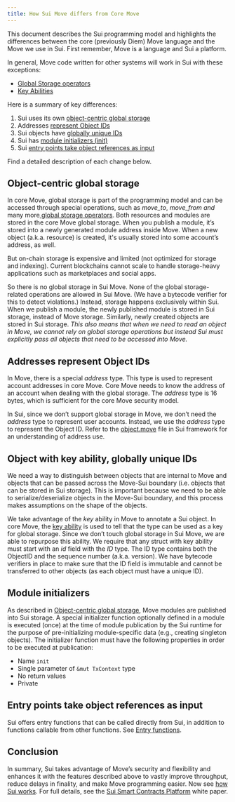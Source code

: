 ```yaml
---
title: How Sui Move differs from Core Move
---
```


This document describes the Sui programming model and highlights the differences between the core (previously Diem) Move language and the Move we use in Sui. First remember, Move is a language and Sui a platform.

In general, Move code written for other systems will work in Sui with these exceptions:

* [Global Storage operators](https://move-language.github.io/move/global-storage-operators.html)
* [Key Abilities](https://github.com/move-language/move/blob/main/language/documentation/book/src/abilities.md#key)

Here is a summary of key differences:

1. Sui uses its own [object-centric global storage](#object-centric-global-storage)
2. Addresses [represent Object IDs](#addresses-represent-object-ids)
3. Sui objects have [globally unique IDs](#object-with-key-ability-globally-unique-ids)
4. Sui has [module initializers (init)](#module-initializers)
5. Sui [entry points take object references as input](#entry-points-take-object-references-as-input)

Find a detailed description of each change below.

## Object-centric global storage

In core Move, global storage is part of the programming model and can be accessed through special operations, such as _move_to_, _move_from and_ many more[ global storage operators](https://move-language.github.io/move/global-storage-operators.html). Both resources and modules are stored in the core Move global storage. When you publish a module, it’s stored into a newly generated module address inside Move. When a new object (a.k.a. resource) is created, it's usually stored into some account’s address, as well.

But on-chain storage is expensive and limited (not optimized for storage and indexing). Current blockchains cannot scale to handle storage-heavy applications such as marketplaces and social apps.

So there is no global storage in Sui Move. None of the global storage-related operations are allowed in Sui Move. (We have a bytecode verifier for this to detect violations.) Instead, storage happens exclusively within Sui. When we publish a module, the newly published module is stored in Sui storage, instead of Move storage. Similarly, newly created objects are stored in Sui storage. _This also means that when we need to read an object in Move, we cannot rely on global storage operations but instead Sui must explicitly pass all objects that need to be accessed into Move._

## Addresses represent Object IDs

In Move, there is a special _address_ type. This type is used to represent account addresses in core Move. Core Move needs to know the address of an account when dealing with the global storage. The _address_ type is 16 bytes, which is sufficient for the core Move security model.

In Sui, since we don’t support global storage in Move, we don’t need the _address_ type to represent user accounts. Instead, we use the _address_ type to represent the Object ID. Refer to the [object.move](https://github.com/MystenLabs/sui/blob/main/crates/sui-framework/sources/object.move) file in Sui framework for an understanding of address use.

## Object with key ability, globally unique IDs

We need a way to distinguish between objects that are internal to Move and objects that can be passed across the Move-Sui boundary (i.e. objects that can be stored in Sui storage). This is important because we need to be able to serialize/deserialize objects in the Move-Sui boundary, and this process makes assumptions on the shape of the objects.

We take advantage of the _key_ ability in Move to annotate a Sui object. In core Move, the [key ability](https://github.com/move-language/move/blob/main/language/documentation/book/src/abilities.md#key) is used to tell that the type can be used as a key for global storage. Since we don’t touch global storage in Sui Move, we are able to repurpose this ability. We require that any struct with key ability must start with an _id_ field with the _ID_ type. The ID type contains both the ObjectID and the sequence number (a.k.a. version). We have bytecode verifiers in place to make sure that the ID field is immutable and cannot be transferred to other objects (as each object must have a unique ID).

## Module initializers

As described in [Object-centric global storage](#object-centric-global-storage), Move modules are published into Sui storage. A special initializer function optionally defined in a module is executed (once) at the time of module publication by the Sui runtime for the purpose of pre-initializing module-specific data (e.g., creating singleton objects). The initializer function must have the following properties in order to be executed at publication:

* Name `init`
* Single parameter of `&mut TxContext` type
* No return values
* Private

## Entry points take object references as input

Sui offers entry functions that can be called directly from Sui, in addition to functions callable from other functions. See [Entry functions](../build/move/index.md#entry-functions).

## Conclusion

In summary, Sui takes advantage of Move’s security and flexibility and enhances it with the features described above to vastly improve throughput, reduce delays in finality, and make Move programming easier. Now see [how Sui works](how-sui-works.md). For full details, see the [Sui Smart Contracts Platform](https://github.com/MystenLabs/sui/blob/main/doc/paper/sui.pdf) white paper.
